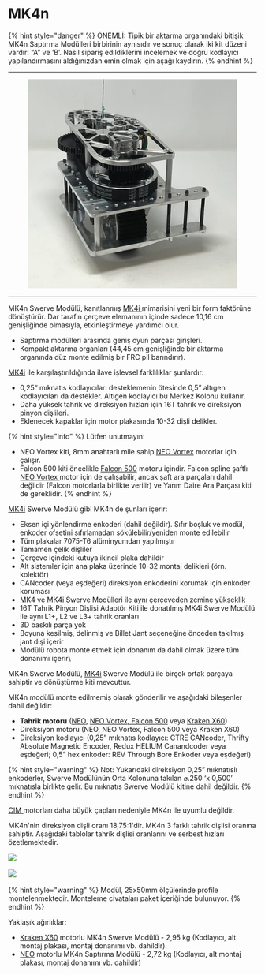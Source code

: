 # MK4n

{% hint style="danger" %}
ÖNEMLİ: Tipik bir aktarma organındaki bitişik MK4n Saptırma Modülleri birbirinin aynısıdır ve sonuç olarak iki kit düzeni vardır: “A” ve ‘B’. Nasıl sipariş edildiklerini incelemek ve doğru kodlayıcı yapılandırmasını aldığınızdan emin olmak için aşağı kaydırın.
{% endhint %}

***

<figure><img src="../../../.gitbook/assets/image (1) (1).png" alt=""><figcaption></figcaption></figure>

***

MK4n Swerve Modülü, kanıtlanmış [MK4i ](../mk4i/)mimarisini yeni bir form faktörüne dönüştürür. Dar tarafın çerçeve elemanının içinde sadece 10,16 cm genişliğinde olmasıyla, etkinleştirmeye yardımcı olur.

* Saptırma modülleri arasında geniş oyun parçası girişleri.
* Kompakt aktarma organları (44,45 cm genişliğinde bir aktarma organında düz monte edilmiş bir FRC pil barındırır).

[MK4i](../mk4i/) ile karşılaştırıldığında ilave işlevsel farklılıklar şunlardır:

* 0,25“ mıknatıs kodlayıcıları desteklemenin ötesinde 0,5” altıgen kodlayıcıları da destekler. Altıgen kodlayıcı bu Merkez Kolonu kullanır.
* Daha yüksek tahrik ve direksiyon hızları için 16T tahrik ve direksiyon pinyon dişlileri.
* Eklenecek kapaklar için motor plakasında 10-32 dişli delikler.

{% hint style="info" %}
Lütfen unutmayın:

* NEO Vortex kiti, 8mm anahtarlı mile sahip [NEO Vortex](../../motorlar/fircasiz-motorlar/neo-v1/neo-vortex.md) motorlar için çalışır.
* Falcon 500 kiti öncelikle [Falcon 500](../../motorlar/fircasiz-motorlar/falcon-500.md) motoru içindir. Falcon spline şaftlı [NEO Vortex ](../../motorlar/fircasiz-motorlar/neo-v1/neo-vortex.md)motor için de çalışabilir, ancak şaft ara parçaları dahil değildir (Falcon motorlarla birlikte verilir) ve Yarım Daire Ara Parçası kiti de gereklidir.
{% endhint %}

[MK4i](../mk4i/) Swerve Modülü gibi MK4n de şunları içerir:

* Eksen içi yönlendirme enkoderi (dahil değildir). Sıfır boşluk ve modül, enkoder ofsetini sıfırlamadan sökülebilir/yeniden monte edilebilir
* Tüm plakalar 7075-T6 alüminyumdan yapılmıştır
* Tamamen çelik dişliler
* Çerçeve içindeki kutuya ikincil plaka dahildir
* Alt sistemler için ana plaka üzerinde 10-32 montaj delikleri (örn. kolektör)
* CANcoder (veya eşdeğeri) direksiyon enkoderini korumak için enkoder koruması
* [MK4](../mk4.md) ve [MK4i](../mk4i/) Swerve Modülleri ile aynı çerçeveden zemine yükseklik
* 16T Tahrik Pinyon Dişlisi Adaptör Kiti ile donatılmış MK4i Swerve Modülü ile aynı L1+, L2 ve L3+ tahrik oranları
* 3D baskılı parça yok
* Boyuna kesilmiş, delinmiş ve Billet Jant seçeneğine önceden takılmış jant dişi içerir
* Modülü robota monte etmek için donanım da dahil olmak üzere tüm donanımı içerir\


MK4n Swerve Modülü, [MK4i](../mk4i/) Swerve Modülü ile birçok ortak parçaya sahiptir ve dönüştürme kiti mevcuttur.

MK4n modülü monte edilmemiş olarak gönderilir ve aşağıdaki bileşenler dahil değildir:

* **Tahrik motoru** ([NEO](../../motorlar/fircasiz-motorlar/neo-v1/), [NEO Vortex](../../motorlar/fircasiz-motorlar/neo-v1/neo-vortex.md),[ Falcon 500](../../motorlar/fircasiz-motorlar/falcon-500.md) veya [Kraken X60](../../motorlar/fircasiz-motorlar/kraken-x60.md))
* Direksiyon motoru (NEO, NEO Vortex, Falcon 500 veya Kraken X60)
* Direksiyon kodlayıcı (0,25” mıknatıs kodlayıcı: CTRE CANcoder, Thrifty Absolute Magnetic Encoder, Redux HELIUM Canandcoder veya eşdeğeri; 0,5” hex enkoder: REV Through Bore Enkoder veya eşdeğeri)

{% hint style="warning" %}
Not: Yukarıdaki direksiyon 0,25” mıknatıslı enkoderler, Swerve Modülünün Orta Kolonuna takılan ⌀.250 ‘x 0,500’ mıknatısla birlikte gelir. Bu mıknatıs Swerve Modülü kitine dahil değildir.
{% endhint %}

[CIM ](../../motorlar/fircali-motorlar/cim.md)motorları daha büyük çapları nedeniyle MK4n ile uyumlu değildir.

MK4n'nin direksiyon dişli oranı 18,75:1'dir. MK4n 3 farklı tahrik dişlisi oranına sahiptir. Aşağıdaki tablolar tahrik dişlisi oranlarını ve serbest hızları özetlemektedir.

![](https://cdn.shopify.com/s/files/1/0065/4308/1590/files/16T\_Gear\_Ratios.png?v=1723760292)

![](https://cdn.shopify.com/s/files/1/0065/4308/1590/files/16T\_Free\_Speeds.png?v=1723760292)

{% hint style="warning" %}
Modül, 25x50mm ölçülerinde profile montelenmektedir. Monteleme civataları paket içeriğinde bulunuyor.
{% endhint %}

Yaklaşık ağırlıklar:

* [Kraken X60](../../motorlar/fircasiz-motorlar/kraken-x60.md) motorlu MK4n Swerve Modülü - 2,95 kg (Kodlayıcı, alt montaj plakası, montaj donanımı vb. dahildir).
* [NEO](../../motorlar/fircasiz-motorlar/neo-v1/) motorlu MK4n Saptırma Modülü - 2,72 kg (Kodlayıcı, alt montaj plakası, montaj donanımı vb. dahildir)
